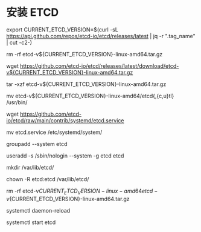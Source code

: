 # 安装 ETCD

export CURRENT_ETCD_VERSION=$(curl -sL https://api.github.com/repos/etcd-io/etcd/releases/latest | jq -r ".tag_name" | cut -c2-)

rm -rf etcd-v${CURRENT_ETCD_VERSION}-linux-amd64.tar.gz

wget https://github.com/etcd-io/etcd/releases/latest/download/etcd-v${CURRENT_ETCD_VERSION}-linux-amd64.tar.gz

tar -xzf etcd-v${CURRENT_ETCD_VERSION}-linux-amd64.tar.gz

mv etcd-v${CURRENT_ETCD_VERSION}-linux-amd64/etcd{,{c,u}tl} /usr/bin/

wget https://github.com/etcd-io/etcd/raw/main/contrib/systemd/etcd.service

mv etcd.service /etc/systemd/system/

groupadd --system etcd

useradd -s /sbin/nologin --system -g etcd etcd

mkdir /var/lib/etcd/

chown -R etcd:etcd /var/lib/etcd/

rm -rf etcd-v${CURRENT_ETCD_VERSION}-linux-amd64 etcd-v${CURRENT_ETCD_VERSION}-linux-amd64.tar.gz

systemctl daemon-reload

systemctl start etcd
